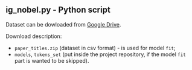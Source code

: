 ## ig_nobel.py - Python script

Dataset can be dowloaded from [Google Drive](https://drive.google.com/drive/folders/1Icl9RaCK_5z3m8Ku3O9Imt2QYffH2a89?usp=sharing).

Download description:
* `paper_titles.zip` (dataset in csv format) - is used for model `fit`;
* `models`, `tokens_set` (put inside the project repository, if the model `fit` part is wanted to be skipped).
